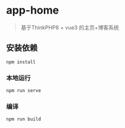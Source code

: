# app-home

> 基于ThinkPHP8 + vue3 的主页+博客系统

## 安装依赖
```
npm install
```

### 本地运行
```
npm run serve
```

### 编译
```
npm run build
```

